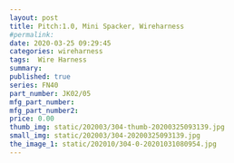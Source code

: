 ```yaml
---
layout: post
title: Pitch:1.0, Mini Spacker, Wireharness
#permalink: 
date: 2020-03-25 09:29:45
categories: wireharness
tags:  Wire Harness
summary: 
published: true 
series: FN40
part_number: JK02/05
mfg_part_number: 
mfg_part_number2: 
price: 0.00
thumb_img: static/202003/304-thumb-20200325093139.jpg
small_img: static/202003/304-20200325093139.jpg
the_image_1: static/202010/304-0-20201031080954.jpg
---
```



<img alt="" border="0" src="https://www.paypalobjects.com/zh_XC/i/scr/pixel.gif" width="1" height="1" />